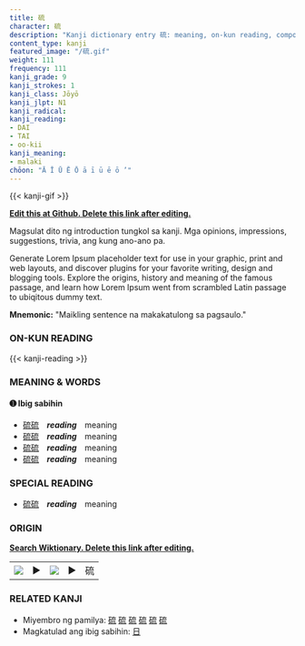```yaml
---
title: 硫
character: 硫
description: "Kanji dictionary entry 硫: meaning, on-kun reading, compounds, origin, related kanji"
content_type: kanji
featured_image: "/硫.gif"
weight: 111
frequency: 111
kanji_grade: 9
kanji_strokes: 1
kanji_class: Jōyō
kanji_jlpt: N1
kanji_radical: 
kanji_reading: 
- DAI
- TAI
- oo-kii
kanji_meaning:
- malaki
chōon: "Ā Ī Ū Ē Ō ā ī ū ē ō ’"
---
```

[//]: # (Don't edit the line below. Kanji animated GIF code is automatically generated.)
{{< kanji-gif >}}

[//]: # (Edit below this line.)

**[Edit this at Github. Delete this link after editing.](https://github.com/tim0g/tim/tree/main/content/kanji/硫/index.md)**

Magsulat dito ng introduction tungkol sa kanji. Mga opinions, impressions, suggestions, trivia, ang kung ano-ano pa.

Generate Lorem Ipsum placeholder text for use in your graphic, print and web layouts, and discover plugins for your favorite writing, design and blogging tools. Explore the origins, history and meaning of the famous passage, and learn how Lorem Ipsum went from scrambled Latin passage to ubiqitous dummy text.
 
**Mnemonic:** "Maikling sentence na makakatulong sa pagsaulo."

### ON-KUN READING

[//]: # (Don't edit the line below. ON-KUN READING code is automatically generated.)
{{< kanji-reading >}}

### MEANING & WORDS

#### ➊ **Ibig sabihin**
  - [硫](../硫)[硫](../硫)　***reading***　meaning
  - [硫](../硫)[硫](../硫)　***reading***　meaning
  - [硫](../硫)[硫](../硫)　***reading***　meaning
  - [硫](../硫)[硫](../硫)　***reading***　meaning

### SPECIAL READING
  - [硫](../硫)[硫](../硫)　***reading***　meaning

### ORIGIN

**[Search Wiktionary. Delete this link after editing.](https://wiktionary.org/wiki/硫)**
<table class="kanji-table"><tr><td>
<img src="60px-硫-bronze.svg.png">
</td><td>▶</td><td>
<img src="60px-硫-oracle.svg.png">
</td><td>▶</td>
<td class="kanji-origin">硫</td>
</tr></table>

### RELATED KANJI
- Miyembro ng pamilya: [硫](../硫) [硫](../硫) [硫](../硫) [硫](../硫) [硫](../硫) [硫](../硫)
- Magkatulad ang ibig sabihin: [日](../日)
